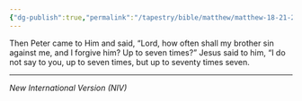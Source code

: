 ```yaml
---
{"dg-publish":true,"permalink":"/tapestry/bible/matthew/matthew-18-21-22/","title":"Matthew 18:21-22","hide":true,"tags":["bible-verse","bible-verse"],"dgHomeLink":true,"dgShowLocalGraph":true,"dgEnableSearch":true}
---
```



Then Peter came to Him and said, “Lord, how often shall my brother sin against me, and I forgive him? Up to seven times?”
Jesus said to him, “I do not say to you, up to seven times, but up to seventy times seven.

---
*New International Version (NIV)*